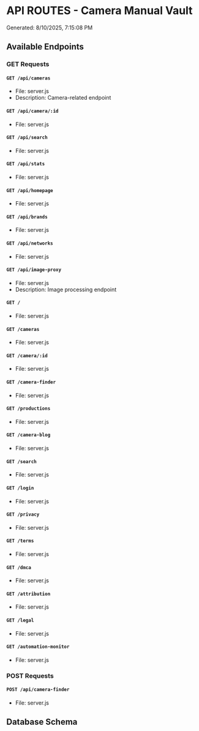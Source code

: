 # API ROUTES - Camera Manual Vault
Generated: 8/10/2025, 7:15:08 PM

## Available Endpoints

### GET Requests

#### `GET /api/cameras`
- File: server.js
- Description: Camera-related endpoint

#### `GET /api/camera/:id`
- File: server.js

#### `GET /api/search`
- File: server.js

#### `GET /api/stats`
- File: server.js

#### `GET /api/homepage`
- File: server.js

#### `GET /api/brands`
- File: server.js

#### `GET /api/networks`
- File: server.js

#### `GET /api/image-proxy`
- File: server.js
- Description: Image processing endpoint

#### `GET /`
- File: server.js

#### `GET /cameras`
- File: server.js

#### `GET /camera/:id`
- File: server.js

#### `GET /camera-finder`
- File: server.js

#### `GET /productions`
- File: server.js

#### `GET /camera-blog`
- File: server.js

#### `GET /search`
- File: server.js

#### `GET /login`
- File: server.js

#### `GET /privacy`
- File: server.js

#### `GET /terms`
- File: server.js

#### `GET /dmca`
- File: server.js

#### `GET /attribution`
- File: server.js

#### `GET /legal`
- File: server.js

#### `GET /automation-monitor`
- File: server.js

### POST Requests

#### `POST /api/camera-finder`
- File: server.js

## Database Schema

